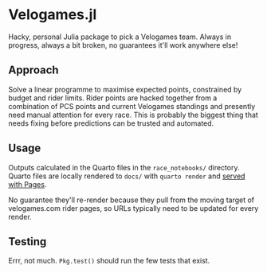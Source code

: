 # Velogames.jl

Hacky, personal Julia package to pick a Velogames team. Always in progress, always a bit broken, no guarantees it'll work anywhere else!

## Approach

Solve a linear programme to maximise expected points, constrained by budget and rider limits. Rider points are hacked together from a combination of PCS points and current Velogames standings and presently need manual attention for every race. This is probably the biggest thing that needs fixing before predictions can be trusted and automated.

## Usage

Outputs calculated in the Quarto files in the `race_notebooks/` directory. Quarto files are locally rendered to `docs/` with `quarto render` and [served with Pages](https:://jzuccollo.github.io/Velogames.jl). 

No guarantee they'll re-render because they pull from the moving target of velogames.com rider pages, so URLs typically need to be updated for every render.

## Testing

Errr, not much. `Pkg.test()` should run the few tests that exist.